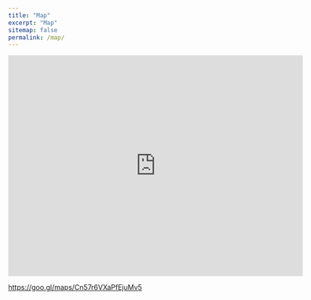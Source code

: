 ```yaml
---
title: "Map"
excerpt: "Map"
sitemap: false
permalink: /map/
---
```


<script async src="https://widget.websitevoice.com/xhBdUJNpEQ5ssC9QTAtj0w"></script>
<script>
  window.wvData=window.wvData||{};function wvtag(a,b){wvData[a]=b;}
  wvtag('id', 'xhBdUJNpEQ5ssC9QTAtj0w');
  wvtag('gender', 'female');
</script>
<iframe src="https://www.google.com/maps/embed?pb=!1m14!1m12!1m3!1d1119344.690591351!2d-4.320820731347648!3d56.773526826003774!2m3!1f0!2f0!3f0!3m2!1i1024!2i768!4f13.1!5e0!3m2!1sen!2suk!4v1657725689258!5m2!1sen!2suk" width="600" height="450" style="border:0;" allowfullscreen="" loading="lazy" referrerpolicy="no-referrer-when-downgrade"></iframe>

https://goo.gl/maps/Cn57r6VXaPfEjuMv5
